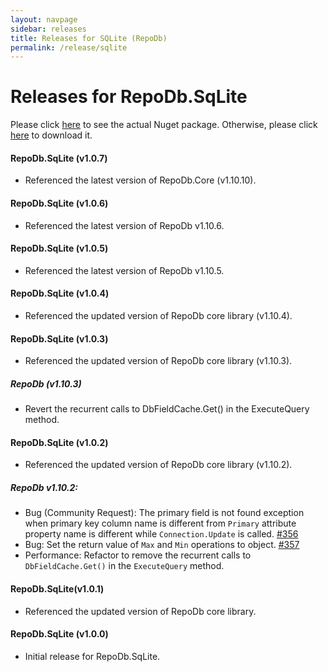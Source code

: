 ```yaml
---
layout: navpage
sidebar: releases
title: Releases for SQLite (RepoDb)
permalink: /release/sqlite
---
```


# Releases for RepoDb.SqLite

Please click [here](https://www.nuget.org/packages/RepoDb.SqLite) to see the actual Nuget package. Otherwise, please click [here](https://www.nuget.org/api/v2/package/RepoDb.SqLite) to download it.


#### RepoDb.SqLite (v1.0.7)

- Referenced the latest version of RepoDb.Core (v1.10.10).


#### RepoDb.SqLite (v1.0.6)

- Referenced the latest version of RepoDb v1.10.6.


#### RepoDb.SqLite (v1.0.5)

- Referenced the latest version of RepoDb v1.10.5.


#### RepoDb.SqLite (v1.0.4)

- Referenced the updated version of RepoDb core library (v1.10.4).


#### RepoDb.SqLite (v1.0.3)

- Referenced the updated version of RepoDb core library (v1.10.3).


##### RepoDb (v1.10.3)

- Revert the recurrent calls to DbFieldCache.Get() in the ExecuteQuery method.


#### RepoDb.SqLite (v1.0.2)

- Referenced the updated version of RepoDb core library (v1.10.2).

##### RepoDb v1.10.2:

- Bug (Community Request): The primary field is not found exception when primary key column name is different from `Primary` attribute property name is different while `Connection.Update` is called. [#356](https://github.com/mikependon/RepoDb/issues/356)
- Bug: Set the return value of `Max` and `Min` operations to object. [#357](https://github.com/mikependon/RepoDb/issues/357)
- Performance: Refactor to remove the recurrent calls to `DbFieldCache.Get()` in the `ExecuteQuery` method.


#### RepoDb.SqLite(v1.0.1)

- Referenced the updated version of RepoDb core library.


#### RepoDb.SqLite (v1.0.0)

- Initial release for RepoDb.SqLite.
